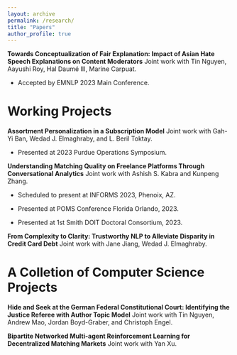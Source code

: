 ```yaml
---
layout: archive
permalink: /research/
title: "Papers"
author_profile: true
---
```

**Towards Conceptualization of Fair Explanation: Impact of Asian Hate Speech Explanations on Content Moderators** Joint work with Tin Nguyen, Aayushi Roy, Hal Daumé III, Marine Carpuat.

* Accepted by EMNLP 2023 Main Conference.

# Working Projects
**Assortment Personalization in a Subscription Model** Joint work with Gah-Yi Ban, Wedad J. Elmaghraby, and L. Beril Toktay.

 * Presented at 2023 Purdue Operations Symposium. 

**Understanding Matching Quality on Freelance Platforms Through Conversational Analytics** Joint work with Ashish S. Kabra and Kunpeng Zhang.

 * Scheduled to present at INFORMS 2023, Phenoix, AZ.

 * Presented at POMS Conference Florida Orlando, 2023. 

 * Presented at 1st Smith DOIT Doctoral Consortium, 2023.

**From Complexity to Clarity: Trustworthy NLP to Alleviate Disparity in Credit Card Debt** Joint work with Jane Jiang,  Wedad J. Elmaghraby.

# A Colletion of Computer Science Projects

**Hide and Seek at the German Federal Constitutional Court: Identifying the Justice Referee with Author Topic Model** Joint work with Tin Nguyen, Andrew Mao, Jordan Boyd-Graber, and Christoph Engel.

**Bipartite Networked Multi-agent Reinforcement Learning for Decentralized Matching Markets** Joint work with Yan Xu.


